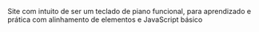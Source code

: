 Site com intuito de ser um teclado de piano funcional, para aprendizado e prática com alinhamento de elementos e JavaScript básico
